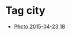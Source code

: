 <!--
title: Tag city
date: 2020-06-28T14:55:35.099Z
tags:
-->
# Tag city

 * [Photo 2015-04-23 18](117185395207.md)